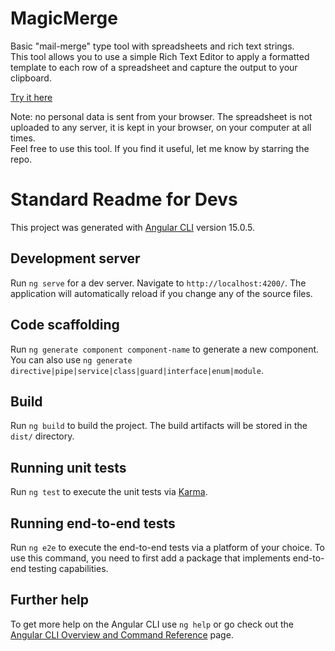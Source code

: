 # MagicMerge

Basic "mail-merge" type tool with spreadsheets and rich text strings.<br/>
This tool allows you to use a simple Rich Text Editor to apply a formatted template to each row of a spreadsheet and capture the output to your clipboard.

[Try it here](https://jamesmaroney.github.io/magic-merge/)

Note: no personal data is sent from your browser. The spreadsheet is not uploaded to any server, it is kept in your browser, on your computer at all times.<br />
Feel free to use this tool. If you find it useful, let me know by starring the repo.

# Standard Readme for Devs

This project was generated with [Angular CLI](https://github.com/angular/angular-cli) version 15.0.5.

## Development server

Run `ng serve` for a dev server. Navigate to `http://localhost:4200/`. The application will automatically reload if you change any of the source files.

## Code scaffolding

Run `ng generate component component-name` to generate a new component. You can also use `ng generate directive|pipe|service|class|guard|interface|enum|module`.

## Build

Run `ng build` to build the project. The build artifacts will be stored in the `dist/` directory.

## Running unit tests

Run `ng test` to execute the unit tests via [Karma](https://karma-runner.github.io).

## Running end-to-end tests

Run `ng e2e` to execute the end-to-end tests via a platform of your choice. To use this command, you need to first add a package that implements end-to-end testing capabilities.

## Further help

To get more help on the Angular CLI use `ng help` or go check out the [Angular CLI Overview and Command Reference](https://angular.io/cli) page.
